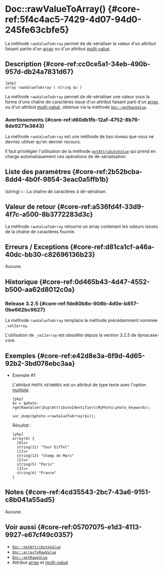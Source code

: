 # Doc::rawValueToArray() {#core-ref:5f4c4ac5-7429-4d07-94d0-245fe63cbfe5}

<div class="short-description" markdown="1">

La méthode `rawValueToArray` permet de dé-sérialiser la valeur d'un attribut
faisant partie d'un [array][type_array] ou d'un attribut
[multi-valué][option_multiple].

</div>

## Description {#core-ref:cc0ce5a1-34eb-490b-957d-db24a7831d67}

    [php]
    array rawValueToArray ( string $v )

La méthode `rawValueToArray` permet de dé-sérialiser une valeur sous la forme
d'une chaîne de caractères issue d'un attribut faisant parti d'un
[array][type_array], ou d'un attribut [multi-valué][option_multiple], obtenue
via la méthode [`Doc::getRawValue`][Doc::getRawValue].

### Avertissements {#core-ref:d60db1fb-12af-4752-8b76-8de9271e3843}

La méthode `rawValueToArray` est une méthode de bas niveau que vous ne devriez
utiliser qu'en dernier recours.

Il faut privilégier l'utilisation de la méthode
[`getAttributeValue`][Doc::getAttributeValue] qui prend en charge
automatiquement ces opérations de dé-sérialisation.


## Liste des paramètres {#core-ref:2b52bcba-8dd4-4b0f-9854-3eac0a5ffb1b}

(string) `v`
:   La chaîne de caractères à dé-sérialiser.

## Valeur de retour {#core-ref:a536fd4f-33d9-4f7c-a500-8b3772283d3c}

La méthode `rawValueToArray` retourne un array contenant les valeurs issues de
la chaîne de caractères fournie.

## Erreurs / Exceptions {#core-ref:d81ca1cf-a46a-40dc-bb30-c82696136b23}

Aucune.

## Historique {#core-ref:0d465b43-4d47-4552-b500-aa62d8012c0a}

### Release 3.2.5 {#core-ref:fde80b8e-908b-4d0e-b857-0be662bc9627}

La méthode `rawValueToArray` remplace la méthode précédemment nommée
`_val2array`.

L'utilisation de `_val2array` est obsolète depuis la version 3.2.5 de
dynacase-core.

## Exemples {#core-ref:e42d8e3a-6f9d-4d65-92b2-3bd078ebc3aa}

-   Exemple #1
    
    L'attribut `PHOTO_KEYWORDS` est un attribut de type texte avec l'option
    [multiple][option_multiple].
    
        [php]
        $v = $photo->getRawValue(\Dcp\AttributeIdentifiers\MyPhoto:photo_keywords);
        
        var_dump($photo->rawValueToArray($v));
    
    Résultat :
    
        [php]
        array(4) {
          [0]=>
          string(11) "Tour Eiffel"
          [1]=>
          string(13) "Champ de Mars"
          [2]=>
          string(5) "Paris"
          [3]=>
          string(6) "France"
        }

## Notes {#core-ref:4cd35543-2bc7-43a6-9151-c8b041a55ad5}

Aucune.

## Voir aussi {#core-ref:05707075-e1d3-4113-9927-e67cf49c0357}

- [`Doc::getAttributeValue`][Doc::getAttributeValue]
- [`Doc::arrayToRawValue`][Doc::arrayToRawValue]
- [`Doc::getRawValue`][Doc::getRawValue]
- Attribut [array][type_array] et [multi-valué][option_multiple]

<!-- links -->
[Doc::arrayToRawValue]: #core-ref:717f6ca6-a46c-4acd-a7fb-29ff6460aa15
[Doc::getRawValue]: #core-ref:f779391c-ee61-4c3a-8976-6b74f83ecc8f
[Doc::getAttributeValue]: #core-ref:e4a8d6ff-7229-4105-81c4-94773ac24dfd
[type_array]: #core-ref:dd400581-8896-4eec-9b9e-f1e5669cf180
[option_multiple]: #core-ref:2448fbfc-c138-4134-aa46-800080f63738
